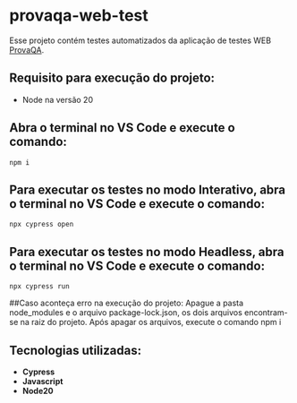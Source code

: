 # provaqa-web-test
Esse projeto contém testes automatizados da aplicação de testes WEB [ProvaQA](http://provaqa.prc.rpe.tech:9080/desafioqa/).

## Requisito para execução do projeto:
- Node na versão 20

## Abra o terminal no VS Code e execute o comando:
`npm i`

## Para executar os testes no modo Interativo, abra o terminal no VS Code e execute o comando:
`npx cypress open`

## Para executar os testes no modo Headless, abra o terminal no VS Code e execute o comando:
`npx cypress run`

##Caso aconteça erro na execução do projeto:
Apague a pasta node_modules e o arquivo package-lock.json, os dois arquivos encontram-se na raiz do projeto.
Após apagar os arquivos, execute o comando npm i

## Tecnologias utilizadas:

- **Cypress**
- **Javascript**
- **Node20**

